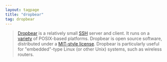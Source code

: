 ```yaml
---
layout: tagpage
title: "dropbear"
tag: dropbear
---
```

> [Dropbear](https://matt.ucc.asn.au/dropbear/dropbear.html) is a relatively small [SSH](https://en.wikipedia.org/wiki/Secure_Shell) server and client. It runs on a [variety](https://matt.ucc.asn.au/dropbear/dropbear.html#platforms) of POSIX-based platforms. Dropbear is open source software, distributed under a [MIT-style license](https://secure.ucc.asn.au/hg/dropbear/raw-file/tip/LICENSE). Dropbear is particularly useful for "embedded"-type Linux (or other Unix) systems, such as wireless routers.
